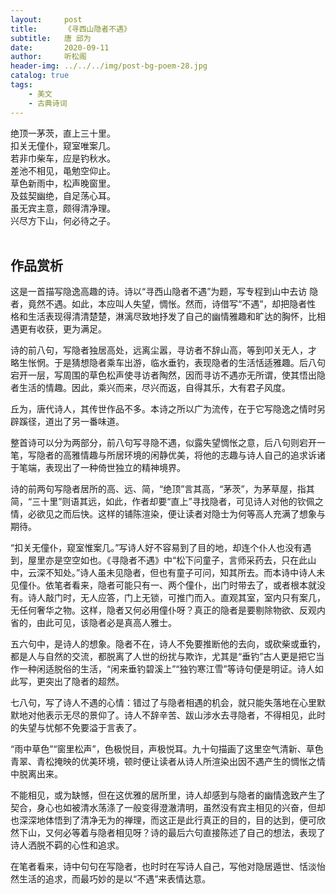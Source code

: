 ```yaml
---
layout:     post
title:      《寻西山隐者不遇》
subtitle:   唐 邱为
date:       2020-09-11
author:     听松阁
header-img: ../../../img/post-bg-poem-28.jpg
catalog: true
tags:
    - 美文
    - 古典诗词
---
```


绝顶一茅茨，直上三十里。<br>
扣关无僮仆，窥室唯案几。<br>
若非巾柴车，应是钓秋水。<br>
差池不相见，黾勉空仰止。<br>
草色新雨中，松声晚窗里。<br>
及兹契幽绝，自足荡心耳。<br>
虽无宾主意，颇得清净理。<br>
兴尽方下山，何必待之子。<br><br>

## 作品赏析
这是一首描写隐逸高趣的诗。诗以“寻西山隐者不遇”为题，写专程到山中去访
隐者，竟然不遇。如此，本应叫人失望，惆怅。然而，诗借写“不遇”，却把隐者性
格和生活表现得清清楚楚，淋漓尽致地抒发了自己的幽情雅趣和旷达的胸怀，比相遇更有收获，更为满足。

诗的前八句，写隐者独居高处，远离尘嚣，寻访者不辞山高，等到叩关无人，才
略生怅惘。于是猜想隐者乘车出游，临水垂钓，表现隐者的生活恬适雅趣。后八句宕开一层，写周围的草色松声使寻访者陶然，因而寻访不遇亦无所谓，使其悟出隐者生活的情趣。因此，乘兴而来，尽兴而返，自得其乐，大有君子风度。


丘为，唐代诗人，其传世作品不多。本诗之所以广为流传，在于它写隐逸之情时另辟蹊径，道出了另一番味道。

整首诗可以分为两部分，前八句写寻隐不遇，似露失望惆怅之意，后八句则宕开一笔，写隐者的高雅情趣与所居环境的闲静优美，将他的志趣与诗人自己的追求诉诸于笔端，表现出了一种倚世独立的精神境界。

诗的前两句写隐者居所的高、远、简，“绝顶”言其高，“茅茨”，为茅草屋，指其简，“三十里”则语其远，如此，作者却要“直上”寻找隐者，可见诗人对他的钦佩之情，必欲见之而后快。这样的铺陈渲染，便让读者对隐士为何等高人充满了想象与期待。

“扣关无僮仆，窥室惟案几。”写诗人好不容易到了目的地，却连个仆人也没有遇到，屋里亦是空空如也。《寻隐者不遇》中“松下问童子，言师采药去，只在此山中，云深不知处。”诗人虽未见隐者，但也有童子可问，知其所去。而本诗中诗人未见僮仆。依笔者看来，隐者可能只有一、两个僮仆，出门时带去了，或者根本就没有。诗人敲门时，无人应答，门上无锁，可推门而入。直观其室，室内只有案几，无任何奢华之物。这样，隐者又何必用僮仆呀？真正的隐者是要剔除物欲、反观内省的，由此可见，该隐者必是真高人雅士。

五六句中，是诗人的想象。隐者不在，诗人不免要推断他的去向，或砍柴或垂钓，都是人与自然的交流，都脱离了人世的纷扰与欺诈，尤其是“垂钓”古人更是把它当作一种闲适脱俗的生活，“闲来垂钓碧溪上”“独钓寒江雪”等诗句便是明证。诗人如此写，更突出了隐者的超然。

七八句，写了诗人不遇的心情：错过了与隐者相遇的机会，就只能失落地在心里默默地对他表示无尽的景仰了。诗人不辞辛苦、跋山涉水去寻隐者，不得相见，此时的失望与忧郁不免要溢于言表了。

“雨中草色”“窗里松声”，色极悦目，声极悦耳。九十句描画了这里空气清新、草色青翠、青松掩映的优美环境，顿时便让读者从诗人所渲染出因不遇产生的惆怅之情中脱离出来。

不能相见，或为缺憾，但在这优雅的居所里，诗人却感到与隐者的幽情逸致产生了契合，身心也如被清水荡涤了一般变得澄澈清明，虽然没有宾主相见的兴奋，但却也深深地体悟到了清净无为的禅理，而这正是此行真正的目的，目的达到，便可欣然下山，又何必等着与隐者相见呀？诗的最后六句直接陈述了自己的想法，表现了诗人洒脱不羁的心性和追求。

在笔者看来，诗中句句在写隐者，也时时在写诗人自己，写他对隐居遁世、恬淡怡然生活的追求，而最巧妙的是以“不遇”来表情达意。
